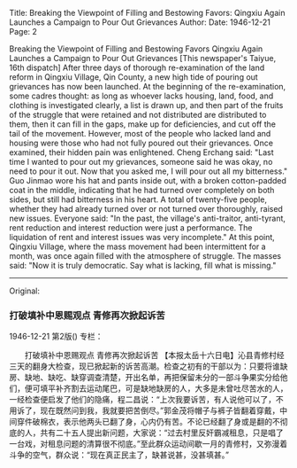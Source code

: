 Title: Breaking the Viewpoint of Filling and Bestowing Favors: Qingxiu Again Launches a Campaign to Pour Out Grievances
Author:
Date: 1946-12-21
Page: 2

Breaking the Viewpoint of Filling and Bestowing Favors
    Qingxiu Again Launches a Campaign to Pour Out Grievances
    [This newspaper's Taiyue, 16th dispatch] After three days of thorough re-examination of the land reform in Qingxiu Village, Qin County, a new high tide of pouring out grievances has now been launched. At the beginning of the re-examination, some cadres thought: as long as whoever lacks housing, land, food, and clothing is investigated clearly, a list is drawn up, and then part of the fruits of the struggle that were retained and not distributed are distributed to them, then it can fill in the gaps, make up for deficiencies, and cut off the tail of the movement. However, most of the people who lacked land and housing were those who had not fully poured out their grievances. Once examined, their hidden pain was enlightened. Cheng Erchang said: "Last time I wanted to pour out my grievances, someone said he was okay, no need to pour it out. Now that you asked me, I will pour out all my bitterness." Guo Jinmao wore his hat and pants inside out, with a broken cotton-padded coat in the middle, indicating that he had turned over completely on both sides, but still had bitterness in his heart. A total of twenty-five people, whether they had already turned over or not turned over thoroughly, raised new issues. Everyone said: "In the past, the village's anti-traitor, anti-tyrant, rent reduction and interest reduction were just a performance. The liquidation of rent and interest issues was very incomplete." At this point, Qingxiu Village, where the mass movement had been intermittent for a month, was once again filled with the atmosphere of struggle. The masses said: "Now it is truly democratic. Say what is lacking, fill what is missing."



<hr /> 

Original: 


### 打破填补中恩赐观点  青修再次掀起诉苦

1946-12-21
第2版()
专栏：

　　打破填补中恩赐观点
    青修再次掀起诉苦
    【本报太岳十六日电】沁县青修村经三天的翻身大检查，现已掀起新的诉苦高潮。检查之初有的干部以为：只要将谁缺房、缺地、缺吃、缺穿调查清楚，开出名单，再把保留未分的一部斗争果实分给他们，便可填平补齐割去运动尾巴，可是缺地缺房的人，大多是未曾吐尽苦水的人，一经检查便启发了他们的隐痛，程二昌说：“上次我要诉苦，有人说他可以了，不用诉了，现在既然问到我，我就要把苦倒尽。”郭金茂将帽子与裤子皆翻着穿戴，中间穿件破棉衣，表示他两头已翻了身，心内仍有苦。不论已经翻了身或是翻的不彻底的人，共有二十五人提出新问题，大家说：“过去村里反奸霸减租息，只是唱了一台戏，对租息问题的清算很不彻底。”至此群众运动间歇一月的青修村，又弥漫着斗争的空气，群众说：“现在真正民主了，缺甚说甚，没甚填甚。”
